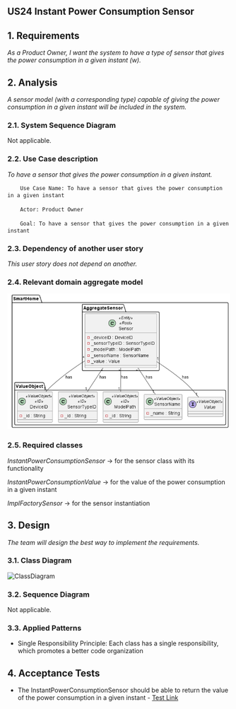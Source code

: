 ## US24 Instant Power Consumption Sensor

## 1. Requirements

_As a Product Owner, I want the system to have a type of sensor that gives the power consumption in a given instant (w)._

## 2. Analysis
_A sensor model (with a corresponding type) capable of giving the power consumption in a given instant will be included in the system._

### 2.1. System Sequence Diagram
Not applicable.

### 2.2. Use Case description
_To have a sensor that gives the power consumption in a given instant._

        Use Case Name: To have a sensor that gives the power consumption in a given instant
    
        Actor: Product Owner
    
        Goal: To have a sensor that gives the power consumption in a given instant


### 2.3. Dependency of another user story
_This user story does not depend on another._

### 2.4. Relevant domain aggregate model
![Sensor](../../general/agreggateModels/Sensor.png)

### 2.5. Required classes
_InstantPowerConsumptionSensor_ -> for the sensor class with its functionality

_InstantPowerConsumptionValue_ -> for the value of the power consumption in a given instant

_ImplFactorySensor_ -> for the sensor instantiation

## 3. Design
_The team will design the best way to implement the requirements._

### 3.1. Class Diagram
![ClassDiagram](artifacts/US24CD.png)
### 3.2. Sequence Diagram
Not applicable.
### 3.3. Applied Patterns
- Single Responsibility Principle: Each class has a single responsibility, which promotes a better code organization

## 4. Acceptance Tests

- The InstantPowerConsumptionSensor should be able to return the value of the power consumption in a given instant - [Test Link](../../../test/java/SmartHomeDDD/domain/Sensor/InstantPowerConsumptionSensorTest.java#L243)

